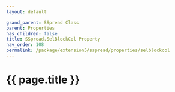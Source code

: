 ```yaml
---
layout: default

grand_parent: SSpread Class
parent: Properties
has_children: false
title: SSpread.SelBlockCol Property
nav_order: 108
permalink: /package/extension5/sspread/properties/selblockcol
---
```

# {{ page.title }}